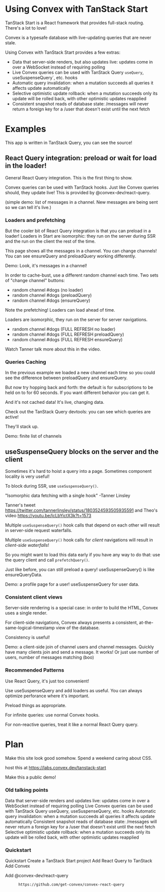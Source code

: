 # Using Convex with TanStack Start

TanStack Start is a React framework that provides full-stack routing. There's a lot to love!

Convex is a typesafe database with live-updating queries that are never stale.

Using Convex with TanStack Start provides a few extras:

- Data that server-side renders, but also updates live: updates come in over a WebSocket instead of requiring polling
- Live Convex queries can be used with TanStack Query `useQuery`, useSuspenseQuery`, etc. hooks
- Automatic query invalidation: when a mutation succeeds all queries it affects update automatically
- Selective optimistic update rollback: when a mutation succeeds only its update will be rolled back, with other optimistic updates reapplied
- Consistent snapshot reads of database state: /messages will never return a foreign key for a /user that doesn't exist until the next fetch

# Examples

This app is written in TanStack Query, you can see the source!

## React Query integration: preload or wait for load in the loader!

General React Query integration. This is the first thing to show.

Convex queries can be used with TanStack hooks. Just like Convex queries should,
they update live! This is provided by @convex-dev/react-query.

(simple demo: list of messages in a channel. New messages are being sent so we can tell it's live.)

### Loaders and prefetching

But the cooler bit of React Query integration is that you can preload in a loader!
Loaders in Start are isomorphic:
they run on the server during SSR and the run on the client the rest of the time.

This page shows all the messages in a channel. You can change channels!
You can see ensureQuery and preloadQuery working differently.

Demo: Look, it's messages in a channel!

In order to cache-bust, use a different random channel each time.
Two sets of "change channel" buttons:

- random channel #dogs (no loader)
- random channel #dogs (preloadQuery)
- random channel #dogs (ensureQuery)

Note the prefetching! Loaders can load ahead of time.

Loaders are isomorphic, they run on the server for server navigations.

- random channel #dogs (FULL REFRESH no loader)
- random channel #dogs (FULL REFRESH preloadQuery)
- random channel #dogs (FULL REFRESH ensureQuery)

Watch Tanner talk more about this in the video.

### Queries Caching

In the previous example we loaded a new channel each time
so you could see the difference between preloadQuery and ensureQuery.

But now try hopping back and forth: the default is for subscriptions to be held on to for
60 seconds. If you want different behavior you can get it.

And it's not cached data! It's live, changing data.

Check out the TanStack Query devtools: you can see which queries are active!

They'll stack up.

Demo: finite list of channels

## useSuspenseQuery blocks on the server and the client

Sometimes it's hard to hoist a query into a page. Sometimes component locality is very useful!

To block during SSR, use `useSuspenseQuery()`.

"Isomorphic data fetching with a single hook" -Tanner Linsley

Tanner's tweet https://twitter.com/tannerlinsley/status/1803524593505935591
and Theo's video https://youtu.be/lcLbYictX3k?t=1573

Multiple `useSuspenseQuery()` hook calls that depend on each other will result in server-side request waterfalls.

Multiple `useSuspenseQuery()` hook calls for _client_ navigations will result in _client-side waterfalls_!

So you might want to load this data early if you have any way to do that: use the query client
and call `prefetchQuery()`.

Just like before, you can still preload a query! useSuspenseQuery() is like ensureQueryData.

Demo: a profile page for a user! useSuspenseQuery for user data.

### Consistent client views

Server-side rendering is a special case: in order to build the HTML, Convex uses a single render.

For client-side navigations, Convex always presents a consistent, at-the-same-logical-timestamp
view of the database.

Consistency is useful!

Demo: a client-side join of channel users and channel messages.
Quickly have many clients join and send a message.
It works! Or just use number of users, number of messages matching (boo)

### Recommended Patterns

Use React Query, it's just too convenient!

Use useSuspenseQuery and add loaders as useful.
You can always optimize perforance where it's important.

Preload things as appropriate.

For infinite queries: use normal Convex hooks.

For non-reactive queries, treat it like a normal React Query query.

# Plan

Make this site look good somehow. Spend a weekend caring about CSS.

host this at https://labs.convex.dev/tanstack-start

Make this a public demo!

### Old talking points

Data that server-side renders and updates live: updates come in over a WebSocket instead of requiring polling
Live Convex queries can be used with TanStack Query useQuery, useSuspenseQuery, etc. hooks
Automatic query invalidation: when a mutation succeeds all queries it affects update automatically
Consistent snapshot reads of database state: /messages will never return a foreign key for a /user that doesn't exist until the next fetch
Selective optimistic update rollback: when a mutation succeeds only its update will be rolled back, with other optimistic updates reapplied

### Quickstart

Quickstart
Create a TanStack Start project
Add React Query to TanStack
Add Convex

Add @convex-dev/react-query

          https://github.com/get-convex/convex-react-query
